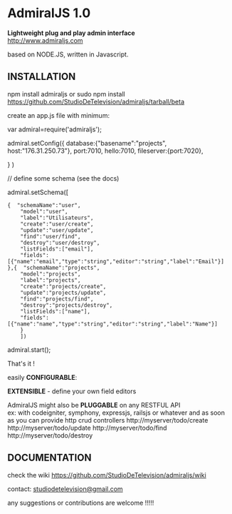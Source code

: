 AdmiralJS 1.0
===========
**Lightweight plug and play admin interface**  
http://www.admiraljs.com

based on NODE.JS, written in Javascript.

## INSTALLATION


npm install admiraljs
or
sudo npm install https://github.com/StudioDeTelevision/admiraljs/tarball/beta

create an app.js file with minimum:

var admiral=require('admiraljs');

admiral.setConfig({
	database:{"basename":"projects",
	host:"176.31.250.73"},
	port:7010,
	hello:7010,
fileserver:{port:7020},

}
)

// define some schema (see the docs)

admiral.setSchema([

	{  "schemaName":"user",
	    "model":"user",
		"label":"Utilisateurs",
		"create":"user/create",
		"update":"user/update",
		"find":"user/find",
		"destroy":"user/destroy",
		"listFields":["email"],
		"fields":[{"name":"email","type":"string","editor":"string","label":"Email"}]
	},{  "schemaName":"projects",
		"model":"projects",
		"label":"projects",
		"create":"projects/create",
		"update":"projects/update",
		"find":"projects/find",
		"destroy":"projects/destroy",
		"listFields":["name"],
		"fields":[{"name":"name","type":"string","editor":"string","label":"Name"}]
		}
		])

admiral.start();

That's it !

easily **CONFIGURABLE**:  
  
**EXTENSIBLE** - define your own field editors  

AdmiralJS might also be **PLUGGABLE** on any RESTFUL API  
ex: with codeigniter, symphony, expressjs, railsjs or whatever and as soon as you can provide http crud controllers http://myserver/todo/create http://myserver/todo/update http://myserver/todo/find http://myserver/todo/destroy  


## DOCUMENTATION
check the wiki
https://github.com/StudioDeTelevision/admiraljs/wiki

contact: studiodetelevision@gmail.com  

any suggestions or contributions are welcome !!!!!   
